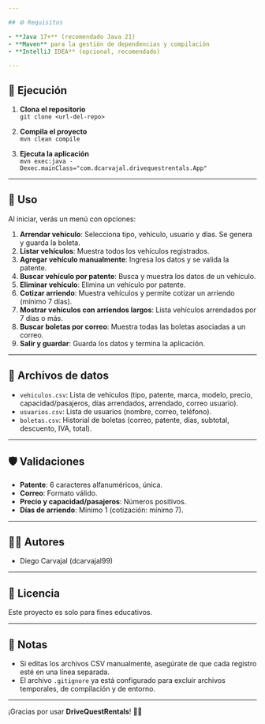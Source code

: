 ```yaml
---

## ⚙️ Requisitos

- **Java 17+** (recomendado Java 21)
- **Maven** para la gestión de dependencias y compilación
- **IntelliJ IDEA** (opcional, recomendado)

---
```


## 🚀 Ejecución

1. **Clona el repositorio**  
   `git clone <url-del-repo>`

2. **Compila el proyecto**  
   `mvn clean compile`

3. **Ejecuta la aplicación**  
   `mvn exec:java -Dexec.mainClass="com.dcarvajal.drivequestrentals.App"`

---

## 📝 Uso

Al iniciar, verás un menú con opciones:

1. **Arrendar vehículo**: Selecciona tipo, vehículo, usuario y días. Se genera y guarda la boleta.
2. **Listar vehículos**: Muestra todos los vehículos registrados.
3. **Agregar vehículo manualmente**: Ingresa los datos y se valida la patente.
4. **Buscar vehículo por patente**: Busca y muestra los datos de un vehículo.
5. **Eliminar vehículo**: Elimina un vehículo por patente.
6. **Cotizar arriendo**: Muestra vehículos y permite cotizar un arriendo (mínimo 7 días).
7. **Mostrar vehículos con arriendos largos**: Lista vehículos arrendados por 7 días o más.
8. **Buscar boletas por correo**: Muestra todas las boletas asociadas a un correo.
9. **Salir y guardar**: Guarda los datos y termina la aplicación.

---

## 📑 Archivos de datos

- `vehiculos.csv`: Lista de vehículos (tipo, patente, marca, modelo, precio, capacidad/pasajeros, días arrendados, arrendado, correo usuario).
- `usuarios.csv`: Lista de usuarios (nombre, correo, teléfono).
- `boletas.csv`: Historial de boletas (correo, patente, días, subtotal, descuento, IVA, total).

---

## 🛡️ Validaciones

- **Patente**: 6 caracteres alfanuméricos, única.
- **Correo**: Formato válido.
- **Precio y capacidad/pasajeros**: Números positivos.
- **Días de arriendo**: Mínimo 1 (cotización: mínimo 7).

---

## 👨‍💻 Autores

- Diego Carvajal (dcarvajal99)

---

## 📄 Licencia

Este proyecto es solo para fines educativos.

---

## 📝 Notas

- Si editas los archivos CSV manualmente, asegúrate de que cada registro esté en una línea separada.
- El archivo `.gitignore` ya está configurado para excluir archivos temporales, de compilación y de entorno.

---

¡Gracias por usar **DriveQuestRentals**! 🚗🚚